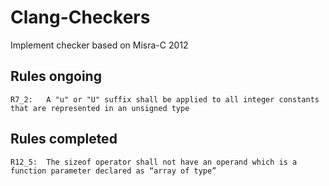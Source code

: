 # Clang-Checkers

Implement checker based on Misra-C 2012

## Rules ongoing

	R7_2:   A "u" or "U" suffix shall be applied to all integer constants that are represented in an unsigned type

## Rules completed

    R12_5:  The sizeof operator shall not have an operand which is a function parameter declared as “array of type”


